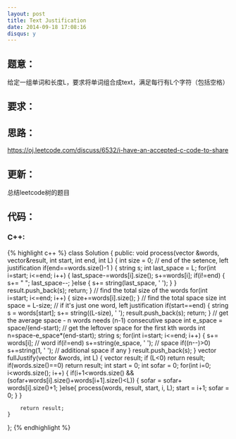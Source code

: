 ```yaml
---
layout: post
title: Text Justification 
date: 2014-09-18 17:08:16
disqus: y
---
```


## 题意：
给定一组单词和长度L，要求将单词组合成text，满足每行有L个字符（包括空格）

## 要求：


## 思路：
https://oj.leetcode.com/discuss/6532/i-have-an-accepted-c-code-to-share

## 更新：
总结leetcode树的题目

## 代码：

### C++:

{% highlight c++ %}
class Solution {
public:
    void process(vector<string> &words, vector<string>&result, int start, int end, int L) {
        int size = 0;
        // end of the setence, left justification
        if(end==words.size()-1 ) {
            string s;
            int last_space = L;
            for(int i=start; i<=end; i++) {
                last_space-=words[i].size();
                s+=words[i];
                if(i!=end) {
                    s+= " ";
                    last_space--;
                }else {
                    s+= string(last_space, ' ');
                }
            }
            result.push_back(s); return;
        }
        // find the total size of the words
        for(int i=start; i<=end; i++) {
            size+=words[i].size();
        }
        // find the total space size
        int space = L-size;
        // if it's just one word, left justification
        if(start==end) {
            string s = words[start];
            s+= string((L-size), ' ');
            result.push_back(s); return;
        }
        // get the average space - n words needs (n-1) consecutive space
        int e_space = space/(end-start);
        // get the leftover space for the first kth words
        int n=space-e_space*(end-start);
        string s;
        for(int i=start; i<=end; i++) {
            s+= words[i];                       // word
            if(i!=end) s+=string(e_space, ' '); // space
            if((n--)>0) s+=string(1, ' ');      // additional space if any
        }
        result.push_back(s);
    }
    vector<string> fullJustify(vector<string> &words, int L) {
        vector<string> result;
        if (L<0) 
            return result;
        if(words.size()==0) 
            return result;
        int start = 0; int sofar = 0;
        for(int i=0; i<words.size(); i++) {
            if(i+1<words.size() && (sofar+words[i].size()+words[i+1].size()<L)) {
                sofar = sofar+ words[i].size()+1;
            }else{
                process(words, result, start, i, L);
                start = i+1; 
                sofar = 0;
            }
        }

        return result;
    }
};
 {% endhighlight %}

